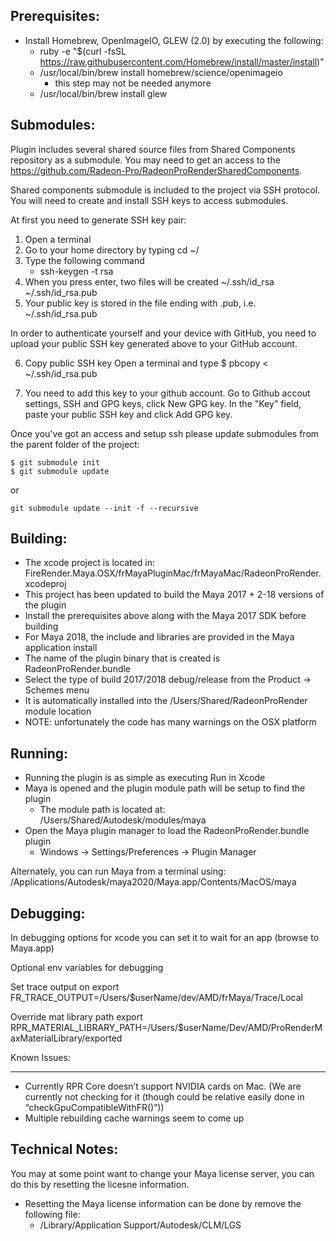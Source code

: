 Prerequisites:
--------------
- Install Homebrew, OpenImageIO, GLEW (2.0) by executing the following:
	- ruby -e "$(curl -fsSL https://raw.githubusercontent.com/Homebrew/install/master/install)"
	- /usr/local/bin/brew install homebrew/science/openimageio
        - this step may not be needed anymore
	- /usr/local/bin/brew install glew


Submodules:
---------
Plugin includes several shared source files from Shared Components repository as a submodule. You may need to get an
access to the https://github.com/Radeon-Pro/RadeonProRenderSharedComponents.

Shared components submodule is included to the project via SSH protocol. You will need to create and install SSH keys
to access submodules.

At first you need to generate SSH key pair:
1. Open a terminal
2. Go to your home directory by typing cd ~/
3. Type the following command
    - ssh-keygen -t rsa
4. When you press enter, two files will be created
    ~/.ssh/id_rsa
    ~/.ssh/id_rsa.pub
5. Your public key is stored in the file ending with .pub, i.e. ~/.ssh/id_rsa.pub

In order to authenticate yourself and your device with GitHub, you need to upload your public SSH key generated above
to your GitHub account.

6. Copy public SSH key
Open a terminal and type
    $ pbcopy < ~/.ssh/id_rsa.pub

7. You need to add this key to your github account. Go to Github accout settings, SSH and GPG keys, click New GPG key.
In the "Key" field, paste your public SSH key and click Add GPG key.


Once you've got an access and setup ssh please update submodules from the parent folder of the project:

```
$ git submodule init
$ git submodule update

```

or 

`git submodule update --init -f --recursive`


Building:
---------

- The xcode project is located in: FireRender.Maya.OSX/frMayaPluginMac/frMayaMac/RadeonProRender.xcodeproj
- This project has been updated to build the Maya 2017 + 2-18 versions of the plugin
- Install the prerequisites above along with the Maya 2017 SDK before building
- For Maya 2018, the include and libraries are provided in the Maya application install
- The name of the plugin binary that is created is RadeonProRender.bundle
- Select the type of build 2017/2018 debug/release from the Product -> Schemes menu
- It is automatically installed into the /Users/Shared/RadeonProRender module location
- NOTE: unfortunately the code has many warnings on the OSX platform

Running:
--------

- Running the plugin is as simple as executing Run in Xcode
- Maya is opened and the plugin module path will be setup to find the plugin
	- The module path is located at: /Users/Shared/Autodesk/modules/maya
- Open the Maya plugin manager to load the RadeonProRender.bundle plugin
	- Windows -> Settings/Preferences -> Plugin Manager

Alternately, you can run Maya from a terminal using:
    /Applications/Autodesk/maya2020/Maya.app/Contents/MacOS/maya

Debugging:
----------

In debugging options for xcode you can set it to wait for an app (browse to Maya.app)

Optional env variables for debugging

Set trace output on
    export FR_TRACE_OUTPUT=/Users/$userName/dev/AMD/frMaya/Trace/Local

Override mat library path
    export RPR_MATERIAL_LIBRARY_PATH=/Users/$userName/Dev/AMD/ProRenderMaxMaterialLibrary/exported

Known Issues:
- - - - - - -

- Currently RPR Core doesn’t support NVIDIA cards on Mac.
	(We are currently not checking for it (though could be relative easily done in “checkGpuCompatibleWithFR()”))
- Multiple rebuilding cache warnings seem to come up


Technical Notes:
----------------

You may at some point want to change your Maya license server, you can do this by resetting the licesne information.
- Resetting the Maya license information can be done by remove the following file:
	- /Library/Application Support/Autodesk/CLM/LGS

